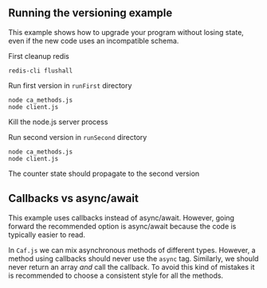 ## Running the versioning example

This example shows how to upgrade your program without losing state, even if the new code uses an incompatible schema.

First cleanup redis

    redis-cli flushall

Run first version in `runFirst` directory

    node ca_methods.js
    node client.js

Kill the node.js server process

Run second version in `runSecond` directory

    node ca_methods.js
    node client.js

The counter state should propagate to the second version

## Callbacks vs async/await

This example uses callbacks instead of async/await. However, going forward the recommended option is async/await because the code is typically easier to read.

In `Caf.js` we can mix asynchronous methods of different types. However,  a method using callbacks should never use the `async` tag. Similarly, we should never return an array *and* call the callback. To avoid this kind of mistakes it is recommended to choose a consistent style for all the methods.
